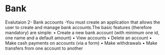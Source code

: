 # Bank
Evalutaion 2- Bank accounts -You must create an application that allows the user to create and manage bank accounts.The basic features (therefore mandatory) are simple: • Create a new bank account (with minimum one id, one name and a default amount) • View accounts • Delete an account • Make cash payments on accounts (via a form) • Make withdrawals • Make transfers from one account to another